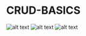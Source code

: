 # CRUD-BASICS
![alt text](https://ibb.co/YyHY174)
![alt text](https://ibb.co/82RgTQj)
![alt text](https://ibb.co/T0WdjVL)
